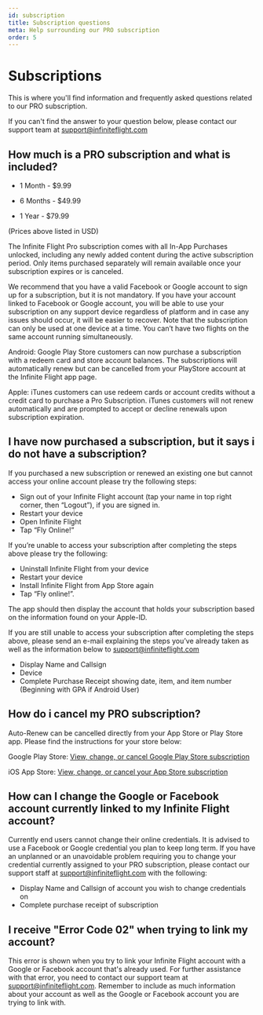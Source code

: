 ```yaml
---
id: subscription
title: Subscription questions
meta: Help surrounding our PRO subscription
order: 5
---
```




# Subscriptions

This is where you'll find information and frequently asked questions related to our PRO subscription. 

If you can't find the answer to your question below, please contact our support team at support@infiniteflight.com 



## How much is a PRO subscription and what is included? 

- 1 Month - $9.99

- 6 Months - $49.99 

- 1 Year - $79.99

(Prices above listed in USD)


The Infinite Flight Pro subscription comes with all In-App Purchases unlocked, including any newly added content during the active subscription period. Only items purchased separately will remain available once your subscription expires or is canceled.

We recommend that you have a valid Facebook or Google account to sign up for a subscription, but it is not mandatory. If you have your account linked to Facebook or Google account, you will be able to use your subscription on any support device regardless of platform and in case any issues should occur, it will be easier to recover. Note that the subscription can only be used at one device at a time. You can’t have two flights on the same account running simultaneously.

Android: Google Play Store customers can now purchase a subscription with a redeem card and store account balances. The subscriptions will automatically renew but can be cancelled from your PlayStore account at the Infinite Flight app page.

Apple: iTunes customers can use redeem cards or account credits without a credit card to purchase a Pro Subscription. iTunes customers will not renew automatically and are prompted to accept or decline renewals upon subscription expiration.



## I have now purchased a subscription, but it says i do not have a subscription? 

If you purchased a new subscription or renewed an existing one but cannot access your online account please try the following steps:

- Sign out of your Infinite Flight account (tap your name in top right corner, then “Logout”), if you are signed in.
- Restart your device
- Open Infinite Flight
- Tap “Fly Online!”


If you’re unable to access your subscription after completing the steps above please try the following:

- Uninstall Infinite Flight from your device
- Restart your device
- Install Infinite Flight from App Store again
- Tap “Fly online!”.

The app should then display the account that holds your subscription based on the information found on your Apple-ID.

If you are still unable to access your subscription after completing the steps above, please send an e-mail explaining the steps you’ve already taken as well as the information below to support@infiniteflight.com

- Display Name and Callsign
- Device
- Complete Purchase Receipt showing date, item, and item number (Beginning with GPA if Android User)



## How do i cancel my PRO subscription? 

Auto-Renew can be cancelled directly from your App Store or Play Store app. Please find the instructions for your store below:

Google Play Store:
[View, change, or cancel Google Play Store subscription](https://support.google.com/googleplay/answer/7018481?co=GENIE.Platform%3DAndroid&hl=en)

iOS App Store:
[View, change, or cancel your App Store subscription](https://support.apple.com/en-us/HT202039)



## How can I change the Google or Facebook account currently linked to my Infinite Flight account? 

Currently end users cannot change their online credentials. It is advised to use a Facebook or Google credential you plan to keep long term. If you have an unplanned or an unavoidable problem requiring you to change your credential currently assigned to your PRO subscription, please contact our support staff at [support@infiniteflight.com](mailto:support@infiniteflight.com) with the following:

- Display Name and Callsign of account you wish to change credentials on
- Complete purchase receipt of subscription



## I receive "Error Code 02" when trying to link my account?

This error is shown when you try to link your Infinite Flight account with a Google or Facebook account that's already used. For further assistance with that error, you need to contact our support team at support@infiniteflight.com. Remember to include as much information about your account as well as the Google or Facebook account you are trying to link with. 



